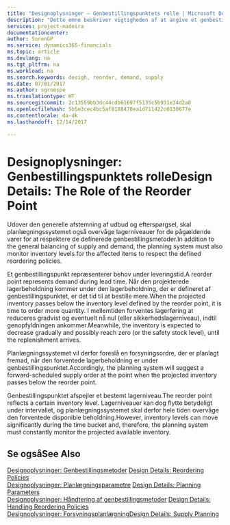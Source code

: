 ```yaml
---
title: "Designoplysninger – Genbestillingspunktets rolle | Microsoft Docs"
description: "Dette emne beskriver vigtigheden af at angive et genbestillingspunkt, så du ved, hvornår du skal bestille mere til lager."
services: project-madeira
documentationcenter: 
author: SorenGP
ms.service: dynamics365-financials
ms.topic: article
ms.devlang: na
ms.tgt_pltfrm: na
ms.workload: na
ms.search.keywords: desigh, reorder, demand, supply
ms.date: 07/01/2017
ms.author: sgroespe
ms.translationtype: HT
ms.sourcegitcommit: 2c13559bb3dc44cdb61697f5135c5b931e34d2a8
ms.openlocfilehash: 5b5e3cec4bc5af8188470ea1d711422c0130677e
ms.contentlocale: da-dk
ms.lasthandoff: 12/14/2017

---
```

# <a name="design-details-the-role-of-the-reorder-point"></a><span data-ttu-id="ea0d7-103">Designoplysninger: Genbestillingspunktets rolle</span><span class="sxs-lookup"><span data-stu-id="ea0d7-103">Design Details: The Role of the Reorder Point</span></span>
<span data-ttu-id="ea0d7-104">Udover den generelle afstemning af udbud og efterspørgsel, skal planlægningssystemet også overvåge lagerniveauer for de pågældende varer for at respektere de definerede genbestillingsmetoder.</span><span class="sxs-lookup"><span data-stu-id="ea0d7-104">In addition to the general balancing of supply and demand, the planning system must also monitor inventory levels for the affected items to respect the defined reordering policies.</span></span>  
  
<span data-ttu-id="ea0d7-105">Et genbestillingspunkt repræsenterer behov under leveringstid.</span><span class="sxs-lookup"><span data-stu-id="ea0d7-105">A reorder point represents demand during lead time.</span></span> <span data-ttu-id="ea0d7-106">Når den projekterede lagerbeholdning kommer under den lagerbeholdning, der er defineret af genbestillingspunktet, er det tid til at bestille mere.</span><span class="sxs-lookup"><span data-stu-id="ea0d7-106">When the projected inventory passes below the inventory level defined by the reorder point, it is time to order more quantity.</span></span> <span data-ttu-id="ea0d7-107">I mellemtiden forventes lagerføring at reduceres gradvist og eventuelt nå nul (eller sikkerhedslagerniveau), indtil genopfyldningen ankommer.</span><span class="sxs-lookup"><span data-stu-id="ea0d7-107">Meanwhile, the inventory is expected to decrease gradually and possibly reach zero (or the safety stock level), until the replenishment arrives.</span></span>  
  
<span data-ttu-id="ea0d7-108">Planlægningssystemet vil derfor foreslå en forsyningsordre, der er planlagt fremad, når den forventede lagerbeholdning er under genbestillingspunktet.</span><span class="sxs-lookup"><span data-stu-id="ea0d7-108">Accordingly, the planning system will suggest a forward-scheduled supply order at the point when the projected inventory passes below the reorder point.</span></span>  
  
<span data-ttu-id="ea0d7-109">Genbestillingspunktet afspejler et bestemt lagerniveau.</span><span class="sxs-lookup"><span data-stu-id="ea0d7-109">The reorder point reflects a certain inventory level.</span></span> <span data-ttu-id="ea0d7-110">Lagerniveauer kan dog flytte betydeligt under intervallet, og planlægningssystemet skal derfor hele tiden overvåge den forventede disponible beholdning.</span><span class="sxs-lookup"><span data-stu-id="ea0d7-110">However, inventory levels can move significantly during the time bucket and, therefore, the planning system must constantly monitor the projected available inventory.</span></span>  
  
## <a name="see-also"></a><span data-ttu-id="ea0d7-111">Se også</span><span class="sxs-lookup"><span data-stu-id="ea0d7-111">See Also</span></span>  
<span data-ttu-id="ea0d7-112">[Designoplysninger: Genbestillingsmetoder](design-details-reordering-policies.md) </span><span class="sxs-lookup"><span data-stu-id="ea0d7-112">[Design Details: Reordering Policies](design-details-reordering-policies.md) </span></span>  
<span data-ttu-id="ea0d7-113">[Designoplysninger: Planlægningsparametre](design-details-planning-parameters.md) </span><span class="sxs-lookup"><span data-stu-id="ea0d7-113">[Design Details: Planning Parameters](design-details-planning-parameters.md) </span></span>  
<span data-ttu-id="ea0d7-114">[Designoplysninger: Håndtering af genbestillingsmetoder](design-details-handling-reordering-policies.md) </span><span class="sxs-lookup"><span data-stu-id="ea0d7-114">[Design Details: Handling Reordering Policies](design-details-handling-reordering-policies.md) </span></span>  
[<span data-ttu-id="ea0d7-115">Designoplysninger: Forsyningsplanlægning</span><span class="sxs-lookup"><span data-stu-id="ea0d7-115">Design Details: Supply Planning</span></span>](design-details-supply-planning.md)
